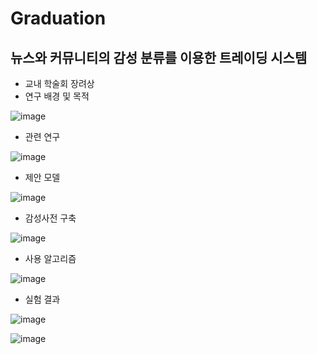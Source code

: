 # Graduation


## 뉴스와 커뮤니티의 감성 분류를 이용한 트레이딩 시스템
- 교내 학술회 장려상
- 연구 배경 및 목적

![image](https://user-images.githubusercontent.com/45275607/143391435-0f939d61-9117-4e9b-af39-6a0cdf90a178.png)


- 관련 연구

![image](https://user-images.githubusercontent.com/45275607/143391478-a4ca8c41-4ed8-4058-a2ac-8df9c6fabf79.png)


- 제안 모델

![image](https://user-images.githubusercontent.com/45275607/143391499-eccaa0ba-ee13-49d5-b7ab-fe9c1d48eebb.png)


- 감성사전 구축

![image](https://user-images.githubusercontent.com/45275607/143391546-ca099d12-186b-45a4-a293-fe907b397e01.png)


- 사용 알고리즘

![image](https://user-images.githubusercontent.com/45275607/143391586-5a06ad5c-f05a-424d-aaf7-a3fab4189af0.png)

- 실험 결과

![image](https://user-images.githubusercontent.com/45275607/143391624-848d1f13-b324-46c2-b315-9c4004804d34.png)


![image](https://user-images.githubusercontent.com/45275607/143391641-fbb36c22-6e1e-47ec-9100-d8b569b949a1.png)
